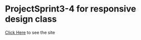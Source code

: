 # ProjectSprint3-4 for responsive design class
 [Click Here](https://github.com/yasincoker64/projectsprint3-4/settings/pages) to see the site
